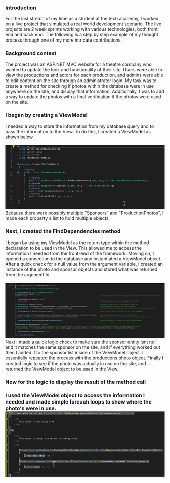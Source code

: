 <h3> Introduction</h3>

<p>For the last stretch of my time as a student at the tech academy, I worked on a live project that simulated a real world development scenario. The live projects are 2 week sprints working with various technologies, both front end and back end. The following is a step by step example of my thought process through one of my more intricate contributions. 
</p>

<h3> Background context </h3>

  <p>The project was an ASP.NET MVC website for a theatre company who wanted to update the look and functionality of their site. Users were able to view the productions and actors for each production, and admins were able to edit content on the site through an administrator login. My task was to create a method for checking if photos within the database were in use anywhere on the site, and display that information. Additionally, I was to add a way to update the photos with a final verification if the photos were used on the site. 
</p>

<h3> I began by creating a ViewModel </h3>

<p>I needed a way to store the information from my database query and to pass the information to the View. To do this, I created a ViewModel as shown below. <br/> <br/>
<img alt="ViewModel" src="Screenshots/photodependenciesviewmodel.png"/> <br/>
  Because there were possibly multiple "Sponsors" and "ProductionPhotos", I made each property a list to hold multiple objects.
</p>

<h3> Next, I created the FindDependencies method </h3>

 
<p>I began by using my ViewModel as the return type within the method declaration to be used in the View. This allowed me to access the information I needed from the front-end of the framework. Moving on, I opened a connection to the database and instantiated a ViewModel object. After a quick check for a null value from the argument variable, I created an instance of the photo and sponsor objects and stored what was returned from the argument Id. <br/><br/><img alt="ViewModel" src="Screenshots/FindDependencies() Method code.png"/>Next I made a quick logic check to make sure the sponsor entity isnt null and it matches the same sponsor on the site, and if everything worked out then I added it to the sponsor list inside of the ViewModel object. I essentially repeated the process with the productions photo object. Finally I created logic to see if the photo was actually in use on the site, and returned the ViewModel object to be used in the View.
</p>

<h3> Now for the logic to display the result of the method call <h3/>
  
 <p>I used the ViewModel object to access the information I needed and made simple foreach loops to show where the photo's were in use.<br/>
  <img alt="View" src="Screenshots/display dependencies code.png"/>
<p/> 
  
  
  
  
  
  
  
  

